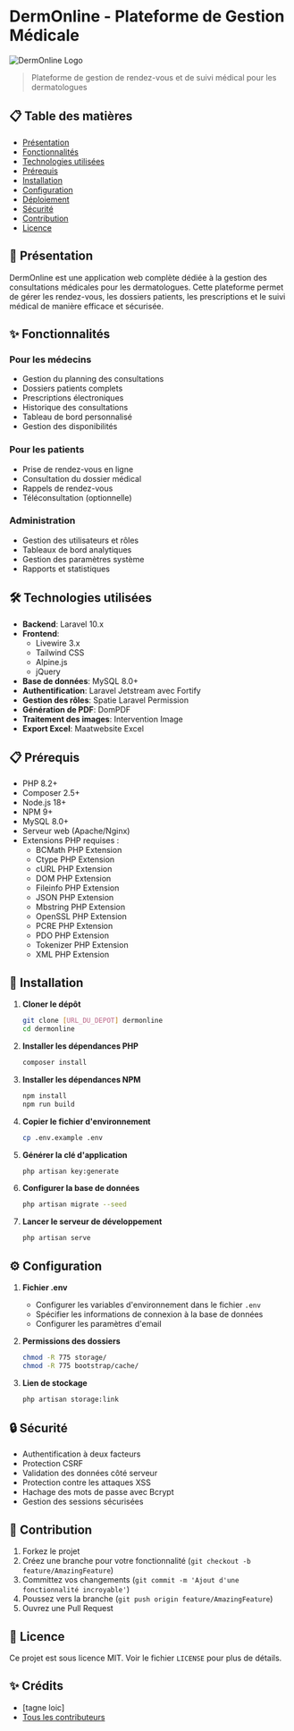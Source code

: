 # DermOnline - Plateforme de Gestion Médicale

![DermOnline Logo](public/images/logo.png)

> Plateforme de gestion de rendez-vous et de suivi médical pour les dermatologues

## 📋 Table des matières

- [Présentation](#-présentation)
- [Fonctionnalités](#-fonctionnalités)
- [Technologies utilisées](#-technologies-utilisées)
- [Prérequis](#-prérequis)
- [Installation](#-installation)
- [Configuration](#-configuration)
- [Déploiement](#-déploiement)
- [Sécurité](#-sécurité)
- [Contribution](#-contribution)
- [Licence](#-licence)

## 🚀 Présentation

DermOnline est une application web complète dédiée à la gestion des consultations médicales pour les dermatologues. Cette plateforme permet de gérer les rendez-vous, les dossiers patients, les prescriptions et le suivi médical de manière efficace et sécurisée.

## ✨ Fonctionnalités

### Pour les médecins
- Gestion du planning des consultations
- Dossiers patients complets
- Prescriptions électroniques
- Historique des consultations
- Tableau de bord personnalisé
- Gestion des disponibilités

### Pour les patients
- Prise de rendez-vous en ligne
- Consultation du dossier médical
- Rappels de rendez-vous
- Téléconsultation (optionnelle)

### Administration
- Gestion des utilisateurs et rôles
- Tableaux de bord analytiques
- Gestion des paramètres système
- Rapports et statistiques

## 🛠 Technologies utilisées

- **Backend**: Laravel 10.x
- **Frontend**: 
  - Livewire 3.x
  - Tailwind CSS
  - Alpine.js
  - jQuery
- **Base de données**: MySQL 8.0+
- **Authentification**: Laravel Jetstream avec Fortify
- **Gestion des rôles**: Spatie Laravel Permission
- **Génération de PDF**: DomPDF
- **Traitement des images**: Intervention Image
- **Export Excel**: Maatwebsite Excel

## 📋 Prérequis

- PHP 8.2+
- Composer 2.5+
- Node.js 18+
- NPM 9+
- MySQL 8.0+
- Serveur web (Apache/Nginx)
- Extensions PHP requises :
  - BCMath PHP Extension
  - Ctype PHP Extension
  - cURL PHP Extension
  - DOM PHP Extension
  - Fileinfo PHP Extension
  - JSON PHP Extension
  - Mbstring PHP Extension
  - OpenSSL PHP Extension
  - PCRE PHP Extension
  - PDO PHP Extension
  - Tokenizer PHP Extension
  - XML PHP Extension

## 🚀 Installation

1. **Cloner le dépôt**
   ```bash
   git clone [URL_DU_DEPOT] dermonline
   cd dermonline
   ```

2. **Installer les dépendances PHP**
   ```bash
   composer install
   ```

3. **Installer les dépendances NPM**
   ```bash
   npm install
   npm run build
   ```

4. **Copier le fichier d'environnement**
   ```bash
   cp .env.example .env
   ```

5. **Générer la clé d'application**
   ```bash
   php artisan key:generate
   ```

6. **Configurer la base de données**
   ```bash
   php artisan migrate --seed
   ```

7. **Lancer le serveur de développement**
   ```bash
   php artisan serve
   ```

## ⚙️ Configuration

1. **Fichier .env**
   - Configurer les variables d'environnement dans le fichier `.env`
   - Spécifier les informations de connexion à la base de données
   - Configurer les paramètres d'email

2. **Permissions des dossiers**
   ```bash
   chmod -R 775 storage/
   chmod -R 775 bootstrap/cache/
   ```

3. **Lien de stockage**
   ```bash
   php artisan storage:link
   ```

## 🔒 Sécurité

- Authentification à deux facteurs
- Protection CSRF
- Validation des données côté serveur
- Protection contre les attaques XSS
- Hachage des mots de passe avec Bcrypt
- Gestion des sessions sécurisées

## 🤝 Contribution

1. Forkez le projet
2. Créez une branche pour votre fonctionnalité (`git checkout -b feature/AmazingFeature`)
3. Committez vos changements (`git commit -m 'Ajout d'une fonctionnalité incroyable'`)
4. Poussez vers la branche (`git push origin feature/AmazingFeature`)
5. Ouvrez une Pull Request

## 📄 Licence

Ce projet est sous licence MIT. Voir le fichier `LICENSE` pour plus de détails.

## ✨ Crédits

- [tagne loic]
- [Tous les contributeurs](https://github.com/votrecompte/dermonline/contributors)

